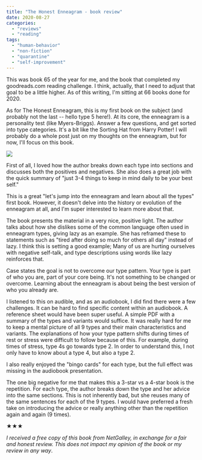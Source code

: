 ```yaml
---
title: "The Honest Enneagram - book review"
date: 2020-08-27
categories: 
  - "reviews"
  - "reading"
tags: 
  - "human-behavior"
  - "non-fiction"
  - "quarantine"
  - "self-improvement"
---
```


This was book 65 of the year for me, and the book that completed my goodreads.com reading challenge. I think, actually, that I need to adjust that goal to be a little higher. As of this writing, I'm sitting at 66 books done for 2020.

As for The Honest Enneagram, this is my first book on the subject (and probably not the last -- hello type 5 here!). At its core, the enneagram is a personality test (like Myers-Briggs). Answer a few questions, and get sorted into type categories. It's a bit like the Sorting Hat from Harry Potter! I will probably do a whole post just on my thoughts on the enneagram, but for now, I'll focus on this book.

![](images/honest-enneagram.jpg)

First of all, I loved how the author breaks down each type into sections and discusses both the positives and negatives. She also does a great job with the quick summary of "just 3-4 things to keep in mind daily to be your best self."

This is a great "let's jump into the enneagram and learn about all the types" first book. However, it doesn't delve into the history or evolution of the enneagram at all, and I'm super interested to learn more about that.

The book presents the material in a very nice, positive light. The author talks about how she dislikes some of the common language often used in enneagram types, giving lazy as an example. She has reframed these to statements such as "tired after doing so much for others all day" instead of lazy. I think this is setting a good example; Many of us are hurting ourselves with negative self-talk, and type descriptions using words like lazy reinforces that.

Case states the goal is not to overcome our type pattern. Your type is part of who you are, part of your core being. It's not something to be changed or overcome. Learning about the enneagram is about being the best version of who you already are.

I listened to this on audible, and as an audiobook, I did find there were a few challenges. It can be hard to find specific content within an audiobook. A reference sheet would have been super useful. A simple PDF with a summary of the types and variants would suffice. It was really hard for me to keep a mental picture of all 9 types and their main characteristics and variants. The explanations of how your type pattern shifts during times of rest or stress were difficult to follow because of this. For example, during times of stress, type 4s go towards type 2. In order to understand this, I not only have to know about a type 4, but also a type 2.

I also really enjoyed the "bingo cards" for each type, but the full effect was missing in the audiobook presentation.

The one big negative for me that makes this a 3-star vs a 4-star book is the repetition. For each type, the author breaks down the type and her advice into the same sections. This is not inherently bad, but she reuses many of the same sentences for each of the 9 types. I would have preferred a fresh take on introducing the advice or really anything other than the repetition again and again (9 times).

★★★

_I received a free copy of this book from NetGalley, in exchange for a fair and honest review. This does not impact my opinion of the book or my review in any way_.
